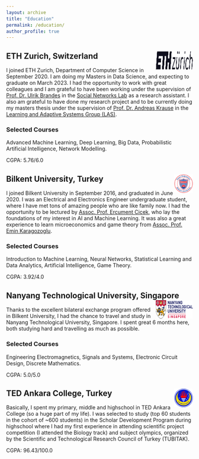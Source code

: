 ```yaml
---
layout: archive
title: "Education"
permalink: /education/
author_profile: true
---
```


## ETH Zurich, Switzerland <img src="/images/eth_z_logo.png" height="50px" width="100px" align="right"/>

I joined ETH Zurich, Department of Computer Science in September 2020. I am doing my Masters in Data Science, and expecting to graduate on March 2023. I had the opportunity to work with great colleagues and I am grateful to have been working under the supervision of [Prof. Dr. Ulrik Brandes](https://gess.ethz.ch/en/the-department/people/person-detail.html?persid=239462) in the [Social Networks Lab](https://sn.ethz.ch) as a research assistant. I also am grateful to have done my research project and to be currently doing my masters thesis under the supervision of [Prof. Dr. Andreas Krause](https://las.inf.ethz.ch/krausea) in the [Learning and Adaptive Systems Group (LAS)](https://las.inf.ethz.ch).

### Selected Courses

Advanced Machine Learning, Deep Learning, Big Data, Probabilistic Artificial Intelligence, Network Modelling.

CGPA: 5.76/6.0

## Bilkent University, Turkey <img src="/images/bilkent_logo.png" height="50px" width="50px" align="right"/>

I joined Bilkent University in September 2016, and graduated in June 2020. I was an Electrical and Electronics Engineer undergraduate student, where I have met tons of amazing people who are like family now. I had the opportunity to be lectured by [Assoc. Prof. Ercument Cicek](http://ciceklab.cs.bilkent.edu.tr/ercument), who lay the foundations of my interest in AI and Machine Learning. It was also a great experience to learn microeconomics and game theory from [Assoc. Prof. Emin Karagozoglu](https://sites.google.com/site/eminkaragozoglu/).

### Selected Courses

Introduction to Machine Learning, Neural Networks, Statistical Learning and Data Analytics, Artificial Intelligence, Game Theory.

CGPA: 3.92/4.0


## Nanyang Technological University, Singapore <img src="/images/ntu_logo.png" width="100px" height="50px" align="right"/>

Thanks to the excellent bilateral exchange program offered in Bilkent University, I had the chance to travel and study in Nanyang Technological University, Singapore. I spent great 6 months here, both studying hard and travelling as much as possible.

### Selected Courses

Engineering Electromagnetics, Signals and Systems, Electronic Circuit Design, Discrete Mathematics.

CGPA: 5.0/5.0

## TED Ankara College, Turkey <img src="/images/ted_logo.png" height="50px" width="50px" align="right"/>

Basically, I spent my primary, middle and highschool in TED Ankara College (so a huge part of my life). I was selected to study (top 60 students in the cohort of ~600 students) in the Scholar Development Program during highschool where I had my first experience in attending scientific project competition (I attended the Biology track) and subject olympics, organized by the Scientific and Technological Research Council of Turkey (TUBITAK).


CGPA: 96.43/100.0







